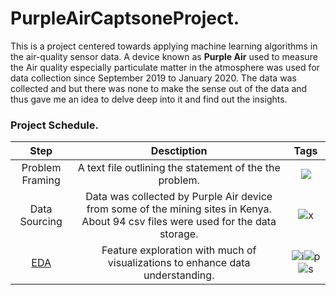 # PurpleAirCaptsoneProject.
This is a project centered towards applying machine learning algorithms in the air-quality sensor data. A device known as **Purple Air** used to measure the Air quality especially particulate matter in the atmosphere was used for data collection since September 2019 to January 2020. The data was collected and but there was none to make the sense out of the data and thus gave me an idea to delve deep into it and find out the insights. 

### Project Schedule.

|Step|Desctiption|Tags|
|:-:|:-:|:-:|
|Problem Framing| A text file outlining the statement of the the problem.|![](https://camo.githubusercontent.com/430f01d81f0c5ecce47acd6e06bc0f95a700a0f6/68747470733a2f2f696d672e736869656c64732e696f2f62616467652f2d4769746875622d626c61636b)|
|Data Sourcing| Data was collected by Purple Air device from some of the mining sites in Kenya. About 94 csv files were used for the data storage.|![x](https://camo.githubusercontent.com/8eca8a42e5a6a429d93d51ac3c2c9d10061dd658/68747470733a2f2f696d672e736869656c64732e696f2f62616467652f2d507974686f6e2d677265656e)|
|[EDA](https://github.com/Rohianon/PurpleAirCaptsoneProject./tree/master/Data)|Feature exploration with much of visualizations to enhance data understanding.|![i](https://camo.githubusercontent.com/058058f4406b366009fbe512dfd4bf3f084fc7ac/68747470733a2f2f696d672e736869656c64732e696f2f62616467652f2d70616e6461732d313136433134)![p](https://camo.githubusercontent.com/c8435222910c755a4f9adcf0162830ccc3a66c42/68747470733a2f2f696d672e736869656c64732e696f2f62616467652f2d6d6174706c6f746c69622d313136433639) ![s](https://camo.githubusercontent.com/38a3d100e07eff010d4d9f6228f4b12a850144a9/68747470733a2f2f696d672e736869656c64732e696f2f62616467652f2d507974686f6e2d353643323845)|
